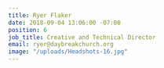 ```yaml
---
title: Ryer Flaker
date: 2018-09-04 13:06:00 -07:00
position: 6
job_title: Creative and Technical Director
email: ryer@daybreakchurch.org
image: "/uploads/Headshots-16.jpg"
---
```


